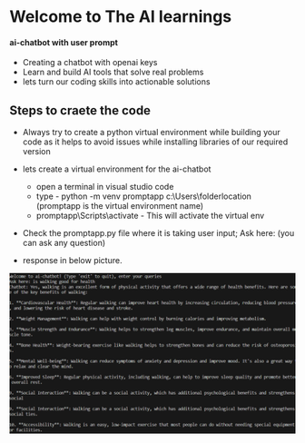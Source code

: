 # Welcome to The AI learnings

#### ai-chatbot with user prompt 

* Creating a chatbot with openai keys
* Learn and build AI tools that solve real problems
* lets turn our coding skills into actionable solutions

## Steps to craete the code 
- Always try to create a python virtual environment while building your code as it helps to avoid issues while installing libraries of our required version
- lets create a virtual environment for the ai-chatbot
  * open a terminal in visual studio code 
  * type - python -m venv promptapp c:\Users\folderlocation  (promptapp is the virtual environment name)
  * promptapp\Scripts\activate - This will activate the virtual env
- Check the promptapp.py file where it is taking user input; Ask here: (you can ask any question)

- response in below picture.

![Alt text](image.png)
